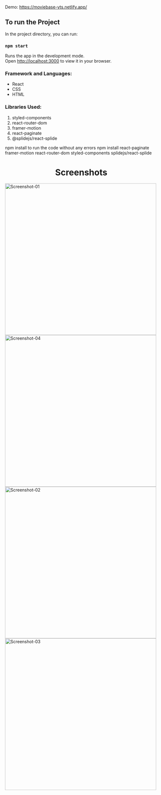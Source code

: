 Demo: https://moviebase-yts.netlify.app/

## To run the Project

In the project directory, you can run:

### `npm start`

Runs the app in the development mode.\
Open [http://localhost:3000](http://localhost:3000) to view it in your browser.

### Framework and Languages:
- React
- CSS
- HTML
### Libraries Used:
1. styled-components
2. react-router-dom
3. framer-motion
4. react-paginate
5. @splidejs/react-splide

npm install <all the libraries> to run the code without any errors
npm install react-paginate framer-motion react-router-dom styled-components splidejs/react-splide


<h1 align="center"> Screenshots </h1>
<p>
<img width="500" src="https://user-images.githubusercontent.com/63865428/186772780-caca1326-42c0-47d7-8699-8896399c0f0f.png" alt="Screenshot-01">
<img width="500" src="https://user-images.githubusercontent.com/63865428/186772851-6c36b0c8-e37b-4332-a496-698536652f53.png" alt="Screenshot-04">
<img width="500" src="https://user-images.githubusercontent.com/63865428/186772929-5c1a5e76-72a0-49d9-8332-5662ca0a4a4e.png" alt="Screenshot-02">
<img width="500" src="https://user-images.githubusercontent.com/63865428/186772952-3bdcf113-eaca-4b11-bdfd-d521849f03a0.png" alt="Screenshot-03">
</p>


